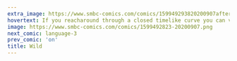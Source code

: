 ```yaml
---
extra_image: https://www.smbc-comics.com/comics/159949293820200907after.png
hovertext: If you reacharound through a closed timelike curve you can violate your partner's causality.
image: https://www.smbc-comics.com/comics/1599492823-20200907.png
next_comic: language-3
prev_comic: 'on'
title: Wild
---
```


